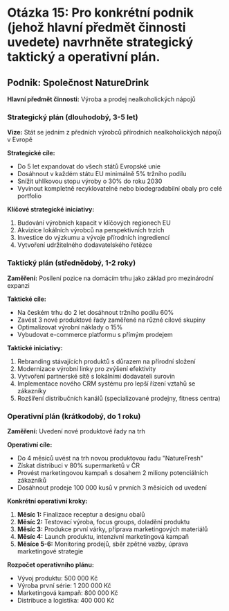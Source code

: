 # Otázka 15: Pro konkrétní podnik (jehož hlavní předmět činnosti uvedete) navrhněte strategický taktický a operativní plán.

## Podnik: Společnost NatureDrink

**Hlavní předmět činnosti:** Výroba a prodej nealkoholických nápojů

### Strategický plán (dlouhodobý, 3-5 let)

**Vize:** Stát se jedním z předních výrobců přírodních nealkoholických nápojů v Evropě

**Strategické cíle:**
- Do 5 let expandovat do všech států Evropské unie
- Dosáhnout v každém státu EU minimálně 5% tržního podílu
- Snížit uhlíkovou stopu výroby o 30% do roku 2030
- Vyvinout kompletně recyklovatelné nebo biodegradabilní obaly pro celé portfolio

**Klíčové strategické iniciativy:**
1. Budování výrobních kapacit v klíčových regionech EU
2. Akvizice lokálních výrobců na perspektivních trzích
3. Investice do výzkumu a vývoje přírodních ingrediencí
4. Vytvoření udržitelného dodavatelského řetězce

### Taktický plán (střednědobý, 1-2 roky)

**Zaměření:** Posílení pozice na domácím trhu jako základ pro mezinárodní expanzi

**Taktické cíle:**
- Na českém trhu do 2 let dosáhnout tržního podílu 60%
- Zavést 3 nové produktové řady zaměřené na různé cílové skupiny
- Optimalizovat výrobní náklady o 15%
- Vybudovat e-commerce platformu s přímým prodejem

**Taktické iniciativy:**
1. Rebranding stávajících produktů s důrazem na přírodní složení
2. Modernizace výrobní linky pro zvýšení efektivity
3. Vytvoření partnerské sítě s lokálními dodavateli surovin
4. Implementace nového CRM systému pro lepší řízení vztahů se zákazníky
5. Rozšíření distribučních kanálů (specializované prodejny, fitness centra)

### Operativní plán (krátkodobý, do 1 roku)

**Zaměření:** Uvedení nové produktové řady na trh

**Operativní cíle:**
- Do 4 měsíců uvést na trh novou produktovou řadu "NatureFresh"
- Získat distribuci v 80% supermarketů v ČR
- Provést marketingovou kampaň s dosahem 2 miliony potenciálních zákazníků
- Dosáhnout prodeje 100 000 kusů v prvních 3 měsících od uvedení

**Konkrétní operativní kroky:**
1. **Měsíc 1:** Finalizace receptur a designu obalů
2. **Měsíc 2:** Testovací výroba, focus groups, doladění produktu
3. **Měsíc 3:** Produkce první várky, příprava marketingových materiálů
4. **Měsíc 4:** Launch produktu, intenzivní marketingová kampaň
5. **Měsíce 5-6:** Monitoring prodejů, sběr zpětné vazby, úprava marketingové strategie

**Rozpočet operativního plánu:** 
- Vývoj produktu: 500 000 Kč
- Výroba první série: 1 200 000 Kč
- Marketingová kampaň: 800 000 Kč
- Distribuce a logistika: 400 000 Kč